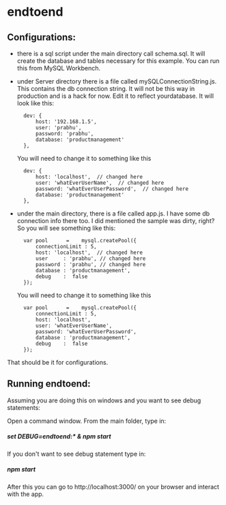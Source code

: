 # endtoend

Configurations:
--------------

- there is a sql script under the main directory call schema.sql.  It will create the database and tables necessary for this example.   You can run this from MySQL Workbench.

- under Server directory there is a file called mySQLConnectionString.js. This contains the db connection string.  It will not be this way in production and is a hack for now.  Edit it to reflect yourdatabase.  It will look like this: 

 		dev: {
        	host: '192.168.1.5',
        	user: 'prabhu',
        	password: 'prabhu',
        	database: 'productmanagement'
        },

	You will need to change it to something like this

		dev: {
        	host: 'localhost',  // changed here
        	user: 'whatEverUserName',  // changed here
        	password: 'whatEverUserPassword',  // changed here
        	database: 'productmanagement'
        },

- under the main directory, there is a file called app.js.  I have some db connection info there too.  I did mentioned the sample was dirty, right?  So you will see something like this:

		var pool      =    mysql.createPool({
       		connectionLimit : 5,
            host: 'localhost',  // changed here
        	user     : 'prabhu', // changed here
        	password : 'prabhu', // changed here
        	database : 'productmanagement',
        	debug    :  false
		});

	You will need to change it to something like this

		var pool      =    mysql.createPool({
       		connectionLimit : 5,
            host: 'localhost',
            user: 'whatEverUserName',
            password: 'whatEverUserPassword',
        	database : 'productmanagement',
        	debug    :  false
		});

That should be it for configurations.

Running endtoend:
---------------

Assuming you are doing this on windows and you want to see debug statements:

Open a command window.  From the main folder, type in:

<h5>set DEBUG=endtoend:* & npm start</h5>

If you don't want to see debug statement type in:

<h5>npm start</h5>

After this you can go to http://localhost:3000/ on your browser and interact with the app.


